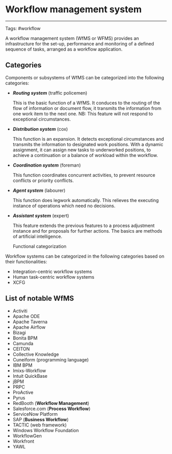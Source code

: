 # Workflow management system
---
Tags: #workflow 

A workflow management system (WfMS or WFMS) provides an infrastructure for the set-up, performance and monitoring of a defined sequence of tasks, arranged as a workflow application.

## Categories
Components or subsystems of WfMS can be categorized into the following categories:

   - **_Routing system_** (traffic policemen)

        This is the basic function of a WfMS. It conduces to the routing of the flow of information or document flow, it transmits the information from one work item to the next one. 
        NB: This feature will not respond to exceptional circumstances.

   - **_Distribution system_** (cox)

        This function is an expansion. It detects exceptional circumstances and transmits the information to designated work positions. With a dynamic assignment, it can assign new tasks to underworked positions, to achieve a continuation or a balance of workload within the workflow.

   - **_Coordination system_** (foreman)

        This function coordinates concurrent activities, to prevent resource conflicts or priority conflicts.

   - **_Agent system_** (labourer)

        This function does legwork automatically. This relieves the executing instance of operations which need no decisions.

   - **_Assistant system_** (expert)

        This feature extends the previous features to a process adjustment instance and for proposals for further actions. The basics are methods of artificial intelligence.
        
        Functional categorization

Workflow systems can be categorized in the following categories based on their functionalities:
- Integration-centric workflow systems
-  Human task-centric workflow systems
-  XCFG

## List of notable WfMS
  - Activiti
  - Apache ODE
  - Apache Taverna
  - Apache Airflow
  - Bizagi
  - Bonita BPM
  - Camunda
  - CEITON
  - Collective Knowledge
  - Cuneiform (programming language)
  - IBM BPM
  - Imixs-Workflow
  - Intuit QuickBase
  - jBPM
  - PRPC
  - ProActive
  - Pyrus
  - RedBooth (**Workflow Management**)
  - Salesforce.com (**Process Workflow**)
  - ServiceNow Platform
  - SAP (**Business Workflow**)
  - TACTIC (web framework)
  - Windows Workflow Foundation
  - WorkflowGen
  - Workfront
  - YAWL